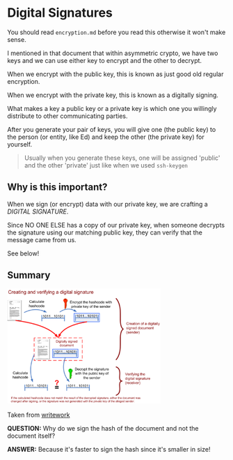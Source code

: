 # Digital Signatures

You should read `encryption.md` before you read this otherwise it won't make sense.

I mentioned in that document that within asymmetric crypto, we have two keys and we can use either key to encrypt and the other to decrypt.

When we encrypt with the public key, this is known as just good old regular encryption.

When we encrypt with the private key, this is known as a digitally signing.

What makes a key a public key or a private key is which one you willingly distribute to other communicating parties.

After you generate your pair of keys, you will give one (the public key) to the person (or entity, like Ed) and keep the other (the private key) for yourself.

> Usually when you generate these keys, one will be assigned 'public' and the other 'private' just like when we used `ssh-keygen`

## Why is this important?

When we sign (or encrypt) data with our private key, we are crafting a _DIGITAL SIGNATURE_.

Since NO ONE ELSE has a copy of our private key, when someone decrypts the signature using our matching public key, they can verify that the message came from us. 

See below!

## Summary

<img src="summary.PNG" width="70%">

Taken from [writework](https://www.writework.com/essay/digital-signatures)

**QUESTION:** Why do we sign the hash of the document and not the document itself?

**ANSWER:** Because it's faster to sign the hash since it's smaller in size!